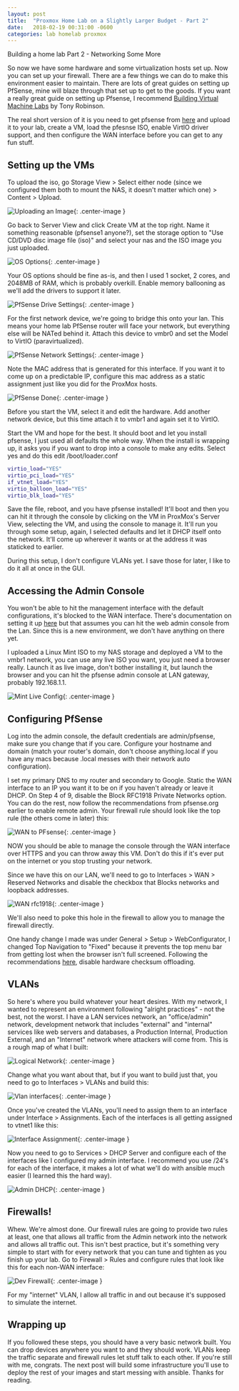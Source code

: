 ```yaml
---
layout: post
title:  "Proxmox Home Lab on a Slightly Larger Budget - Part 2"
date:   2018-02-19 00:31:00 -0600
categories: lab homelab proxmox
---
```


Building a home lab Part 2 - Networking Some More

So now we have some hardware and some virtualization hosts set up. Now you can set up your firewall. There are a few things we can do to make this environment easier to maintain. There are lots of great guides on setting up PfSense, mine will blaze through that set up to get to the goods. If you want a really great guide on setting up Pfsense, I recommend [Building Virtual Machine Labs](https://leanpub.com/avatar) by Tony Robinson. 

The real short version of it is you need to get pfsense from [here](https://www.pfsense.org/download/) and upload it to your lab, create a VM, load the pfesnse ISO, enable VirtIO driver support, and then configure the WAN interface before you can get to any fun stuff. 


## Setting up the VMs

To upload the iso, go Storage View > Select either node (since we configured them both to mount the NAS, it doesn't matter which one) > Content > Upload.

![Uploading an Image]({{site.url}}/images/iso.png){: .center-image }

Go back to Server View and click Create VM at the top right. Name it something reasonable (pfsense1 anyone?), set the storage option to "Use CD/DVD disc image file (iso)" and select your nas and the ISO image you just uploaded. 

![OS Options]({{site.url}}/images/osoption.png){: .center-image }

Your OS options should be fine as-is, and then I used 1 socket, 2 cores, and 2048MB of RAM, which is probably overkill. Enable memory ballooning as we'll add the drivers to support it later. 

![PfSense Drive Settings]({{site.url}}/images/pfsensehdd.png){: .center-image }

For the first network device, we're going to bridge this onto your lan. This means your home lab PfSense router will face your network, but everything else will be NATed behind it. Attach this device to vmbr0 and set the Model to VirtIO (paravirtualized). 

![PfSense Network Settings]({{site.url}}/images/pfvmbr0.png){: .center-image }

Note the MAC address that is generated for this interface. If you want it to come up on a predictable IP, configure this mac address as a static assignment just like you did for the ProxMox hosts. 

![PfSense Done]({{site.url}}/images/pfdone.png){: .center-image }

Before you start the VM, select it and edit the hardware. Add another network device, but this time attach it to vmbr1 and again set it to VirtIO. 

Start the VM and hope for the best. It should boot and let you install pfsense, I just used all defaults the whole way. When the install is wrapping up, it asks you if you want to drop into a console to make any edits. Select yes and do this edit /boot/loader.conf

~~~ bash
virtio_load="YES"
virtio_pci_load="YES"
if_vtnet_load="YES"
virtio_balloon_load="YES"
virtio_blk_load="YES"
~~~

Save the file, reboot, and you have pfsense installed! It'll boot and then you can hit it through the console by clicking on the VM in ProxMox's Server View, selecting the VM, and using the console to manage it. It'll run you through some setup, again, I selected defaults and let it DHCP itself onto the network. It'll come up wherever it wants or at the address it was staticked to earlier. 

During this setup, I don't configure VLANs yet. I save those for later, I like to do it all at once in the GUI. 


## Accessing the Admin Console

You won't be able to hit the management interface with the default configurations, it's blocked to the WAN interface. There's documentation on setting it up [here](https://doc.pfsense.org/index.php/Remote_firewall_Administration) but that assumes you can hit the web admin console from the Lan. Since this is a new environment, we don't have anything on there yet. 

I uploaded a Linux Mint ISO to my NAS storage and deployed a VM to the vmbr1 network, you can use any live ISO you want, you just need a browser really. Launch it as live image, don't bother installing it, but launch the browser and you can hit the pfsense admin console at LAN gateway, probably 192.168.1.1.

![Mint Live Config]({{site.url}}/images/mint-live.png){: .center-image }


## Configuring PfSense

Log into the admin console, the default credentials are admin/pfsense, make sure you change that if you care. Configure your hostname and domain (match your router's domain, don't choose anything.local if you have any macs because .local messes with their network auto configuration).

I set my primary DNS to my router and secondary to Google. Static the WAN interface to an IP you want it to be on if you haven't already or leave it DHCP. On Step 4 of 9, disable the Block RFC1918 Private Networks option. You can do the rest, now follow the recommendations from pfsense.org earlier to enable remote admin. Your firewall rule should look like the top rule (the others come in later) this:

![WAN to PFsense]({{site.url}}/images/wantopfsense.png){: .center-image }

NOW you should be able to manage the console through the WAN interface over HTTPS and you can throw away this VM. Don't do this if it's ever put on the internet or you stop trusting your network.

Since we have this on our LAN, we'll need to go to Interfaces > WAN > Reserved Networks and disable the checkbox that Blocks networks and loopback addresses.

![WAN rfc1918]({{site.url}}/images/rfc1918.png){: .center-image }

We'll also need to poke this hole in the firewall to allow you to manage the firewall directly. 

One handy change I made was under General > Setup > WebConfigurator, I changed Top Navigation to "Fixed" because it prevents the top menu bar from getting lost when the browser isn't full screened. Following the recommendations [here](https://doc.pfsense.org/index.php/Virtualizing_pfSense_on_Proxmox), disable hardware checksum offloading.


## VLANs

So here's where you build whatever your heart desires. With my network, I wanted to represent an environment following "alright practices" - not the best, not the worst. I have a LAN services network, an "office/admin" network, development network that includes "external" and "internal" services like web servers and databases, a Production Internal, Production External, and an "Internet" network where attackers will come from. This is a rough map of what I built:

![Logical Network]({{site.url}}/images/logicalnetwork.png){: .center-image }

Change what you want about that, but if you want to build just that, you need to go to Interfaces > VLANs and build this:

![Vlan interfaces]({{site.url}}/images/vlan-ints.png){: .center-image }

Once you've created the VLANs, you'll need to assign them to an interface under Interface > Assignments. Each of the interfaces is all getting assigned to vtnet1 like this:

![Interface Assignment]({{site.url}}/images/int-assign.png){: .center-image }

Now you need to go to Services > DHCP Server and configure each of the interfaces like I configured my admin interface. I recommend you use /24's for each of the interface, it makes a lot of what we'll do with ansible much easier (I learned this the hard way).

![Admin DHCP]({{site.url}}/images/adminlan.png){: .center-image }


## Firewalls!

Whew. We're almost done. Our firewall rules are going to provide two rules at least, one that allows all traffic from the Admin network into the network and allows all traffic out. This isn't best practice, but it's something very simple to start with for every network that you can tune and tighten as you finish up your lab. Go to Firewall > Rules  and configure rules that look like this for each non-WAN interface:

![Dev Firewall]({{site.url}}/images/devfw.png){: .center-image }

For my "internet" VLAN, I allow all traffic in and out because it's supposed to simulate the internet. 


## Wrapping up

If you followed these steps, you should have a very basic network built. You can drop devices anywhere you want to and they should work. VLANs keep the traffic separate and firewall rules let stuff talk to each other. If you're still with me, congrats. The next post will build some infrastructure you'll use to deploy the rest of your images and start messing with ansible. Thanks for reading. 
